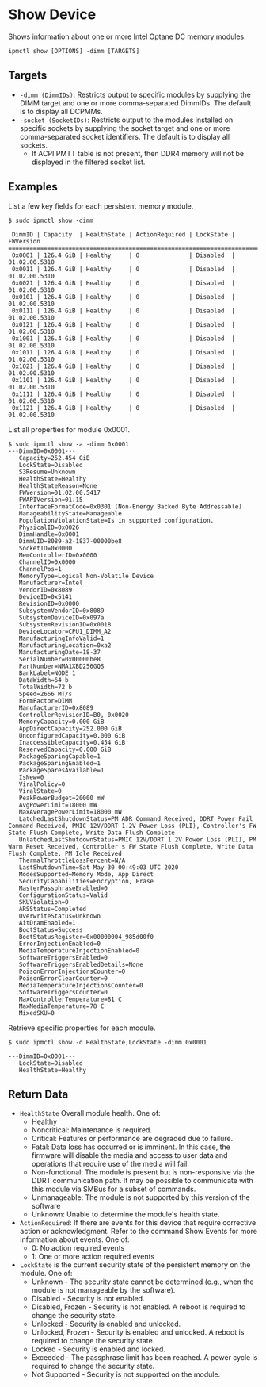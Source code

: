 # Show Device

Shows information about one or more Intel Optane DC memory modules.

```text
ipmctl show [OPTIONS] -dimm [TARGETS]
```

## **Targets**

* `-dimm (DimmIDs)`: Restricts output to specific modules by supplying the DIMM target and one or more comma-separated DimmIDs. The default is to display all DCPMMs.
* `-socket (SocketIDs)`: Restricts output to the  modules installed on specific sockets by supplying the socket target and one or more comma-separated socket identifiers. The default is to display all sockets.
  * If ACPI PMTT table is not present, then DDR4 memory will not be displayed in the filtered socket list.

## **Examples**

List a few key fields for each persistent memory module.

```text
$ sudo ipmctl show -dimm

 DimmID | Capacity  | HealthState | ActionRequired | LockState | FWVersion
==============================================================================
 0x0001 | 126.4 GiB | Healthy     | 0              | Disabled  | 01.02.00.5310
 0x0011 | 126.4 GiB | Healthy     | 0              | Disabled  | 01.02.00.5310
 0x0021 | 126.4 GiB | Healthy     | 0              | Disabled  | 01.02.00.5310
 0x0101 | 126.4 GiB | Healthy     | 0              | Disabled  | 01.02.00.5310
 0x0111 | 126.4 GiB | Healthy     | 0              | Disabled  | 01.02.00.5310
 0x0121 | 126.4 GiB | Healthy     | 0              | Disabled  | 01.02.00.5310
 0x1001 | 126.4 GiB | Healthy     | 0              | Disabled  | 01.02.00.5310
 0x1011 | 126.4 GiB | Healthy     | 0              | Disabled  | 01.02.00.5310
 0x1021 | 126.4 GiB | Healthy     | 0              | Disabled  | 01.02.00.5310
 0x1101 | 126.4 GiB | Healthy     | 0              | Disabled  | 01.02.00.5310
 0x1111 | 126.4 GiB | Healthy     | 0              | Disabled  | 01.02.00.5310
 0x1121 | 126.4 GiB | Healthy     | 0              | Disabled  | 01.02.00.5310
```

List all properties for module 0x0001.

```text
$ sudo ipmctl show -a -dimm 0x0001
---DimmID=0x0001---
   Capacity=252.454 GiB
   LockState=Disabled
   S3Resume=Unknown
   HealthState=Healthy
   HealthStateReason=None
   FWVersion=01.02.00.5417
   FWAPIVersion=01.15
   InterfaceFormatCode=0x0301 (Non-Energy Backed Byte Addressable)
   ManageabilityState=Manageable
   PopulationViolationState=Is in supported configuration.
   PhysicalID=0x0026
   DimmHandle=0x0001
   DimmUID=8089-a2-1837-00000be8
   SocketID=0x0000
   MemControllerID=0x0000
   ChannelID=0x0000
   ChannelPos=1
   MemoryType=Logical Non-Volatile Device
   Manufacturer=Intel
   VendorID=0x8089
   DeviceID=0x5141
   RevisionID=0x0000
   SubsystemVendorID=0x8089
   SubsystemDeviceID=0x097a
   SubsystemRevisionID=0x0018
   DeviceLocator=CPU1_DIMM_A2
   ManufacturingInfoValid=1
   ManufacturingLocation=0xa2
   ManufacturingDate=18-37
   SerialNumber=0x00000be8
   PartNumber=NMA1XBD256GQS
   BankLabel=NODE 1
   DataWidth=64 b
   TotalWidth=72 b
   Speed=2666 MT/s
   FormFactor=DIMM
   ManufacturerID=0x8089
   ControllerRevisionID=B0, 0x0020
   MemoryCapacity=0.000 GiB
   AppDirectCapacity=252.000 GiB
   UnconfiguredCapacity=0.000 GiB
   InaccessibleCapacity=0.454 GiB
   ReservedCapacity=0.000 GiB
   PackageSparingCapable=1
   PackageSparingEnabled=1
   PackageSparesAvailable=1
   IsNew=0
   ViralPolicy=0
   ViralState=0
   PeakPowerBudget=20000 mW
   AvgPowerLimit=18000 mW
   MaxAveragePowerLimit=18000 mW
   LatchedLastShutdownStatus=PM ADR Command Received, DDRT Power Fail Command Received, PMIC 12V/DDRT 1.2V Power Loss (PLI), Controller's FW State Flush Complete, Write Data Flush Complete
   UnlatchedLastShutdownStatus=PMIC 12V/DDRT 1.2V Power Loss (PLI), PM Warm Reset Received, Controller's FW State Flush Complete, Write Data Flush Complete, PM Idle Received
   ThermalThrottleLossPercent=N/A
   LastShutdownTime=Sat May 30 00:49:03 UTC 2020
   ModesSupported=Memory Mode, App Direct
   SecurityCapabilities=Encryption, Erase
   MasterPassphraseEnabled=0
   ConfigurationStatus=Valid
   SKUViolation=0
   ARSStatus=Completed
   OverwriteStatus=Unknown
   AitDramEnabled=1
   BootStatus=Success
   BootStatusRegister=0x00000004_985d00f0
   ErrorInjectionEnabled=0
   MediaTemperatureInjectionEnabled=0
   SoftwareTriggersEnabled=0
   SoftwareTriggersEnabledDetails=None
   PoisonErrorInjectionsCounter=0
   PoisonErrorClearCounter=0
   MediaTemperatureInjectionsCounter=0
   SoftwareTriggersCounter=0
   MaxControllerTemperature=81 C
   MaxMediaTemperature=78 C
   MixedSKU=0

```

Retrieve specific properties for each module.

```text
$ sudo ipmctl show -d HealthState,LockState -dimm 0x0001

---DimmID=0x0001---
   LockState=Disabled
   HealthState=Healthy
```

## **Return Data**

* `HealthState` Overall module health. One of:
  * Healthy
  * Noncritical: Maintenance is required.
  * Critical: Features or performance are degraded due to failure.
  * Fatal: Data loss has occurred or is imminent. In this case, the firmware will disable the media and access to user data and operations that require use of the media will fail.
  * Non-functional: The module is present but is non-responsive via the DDRT communication path. It may be possible to communicate with this module via SMBus for a subset of commands.
  * Unmanageable: The module is not supported by this version of the software
  * Unknown: Unable to determine the module's health state.
* `ActionRequired`: If there are events for this device that require corrective action or acknowledgment. Refer to the command Show Events for more information about events. One of:
  * 0: No action required events
  * 1: One or more action required events
* `LockState` is the current security state of the persistent memory on the module. One of:
  * Unknown - The security state cannot be determined \(e.g., when the module is not manageable by the software\).
  * Disabled - Security is not enabled.
  * Disabled, Frozen - Security is not enabled. A reboot is required to change the security state.
  * Unlocked - Security is enabled and unlocked.
  * Unlocked, Frozen - Security is enabled and unlocked. A reboot is required to change the security state.
  * Locked - Security is enabled and locked.
  * Exceeded - The passphrase limit has been reached. A power cycle is required to change the security state.
  * Not Supported - Security is not supported on the module.

